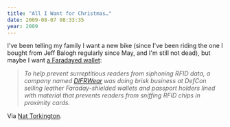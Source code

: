 ```yaml
---
title: "All I Want for Christmas…"
date: 2009-08-07 08:33:35
year: 2009
---
```

I've been telling my family I want a new bike (since I've been riding the one I bought from Jeff Balogh regularly since  May, and I'm still not dead), but maybe I want <a href="http://www.wired.com/threatlevel/2009/08/fed-rfid/">a Faradayed wallet</a>:
<blockquote><em>To help prevent surreptitious readers from siphoning RFID data, a company named <a href="http://www.difrwear.com/" target="_blank">DIFRWear</a> was doing brisk business at DefCon selling leather Faraday-shielded wallets and passport holders lined with material that prevents readers from sniffing RFID chips in proximity cards.</em></blockquote>
Via <a href="http://radar.oreilly.com/2009/08/four-short-links-7-august-2009.html">Nat Torkington</a>.
